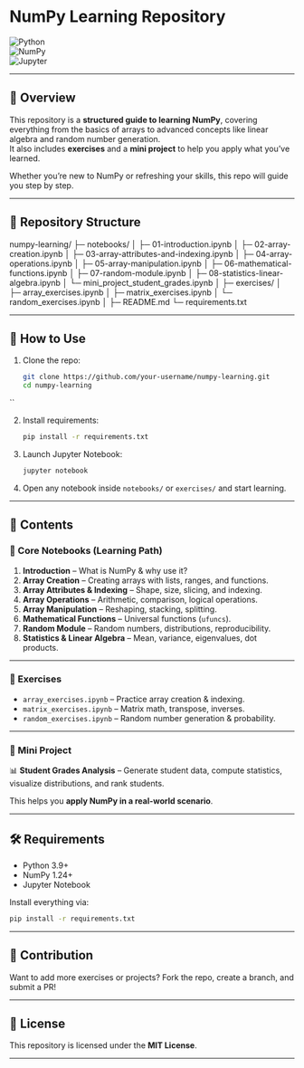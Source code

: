# NumPy Learning Repository  

![Python](https://img.shields.io/badge/Python-3.9%2B-blue?logo=python)  
![NumPy](https://img.shields.io/badge/NumPy-1.24%2B-orange?logo=numpy)  
![Jupyter](https://img.shields.io/badge/Notebook-Jupyter-F37626?logo=jupyter)  

---

## 📘 Overview  

This repository is a **structured guide to learning NumPy**, covering everything from the basics of arrays to advanced concepts like linear algebra and random number generation.  
It also includes **exercises** and a **mini project** to help you apply what you’ve learned.  

Whether you’re new to NumPy or refreshing your skills, this repo will guide you step by step.  

---

## 📂 Repository Structure  


numpy-learning/
├─ notebooks/
│   ├─ 01-introduction.ipynb
│   ├─ 02-array-creation.ipynb
│   ├─ 03-array-attributes-and-indexing.ipynb
│   ├─ 04-array-operations.ipynb
│   ├─ 05-array-manipulation.ipynb
│   ├─ 06-mathematical-functions.ipynb
│   ├─ 07-random-module.ipynb
│   ├─ 08-statistics-linear-algebra.ipynb
│   └─ mini\_project\_student\_grades.ipynb
│
├─ exercises/
│   ├─ array\_exercises.ipynb
│   ├─ matrix\_exercises.ipynb
│   └─ random\_exercises.ipynb
│
├─ README.md
└─ requirements.txt


---

## 🚀 How to Use  

1. Clone the repo:  
   ```bash
   git clone https://github.com/your-username/numpy-learning.git
   cd numpy-learning
``

2. Install requirements:

   ```bash
   pip install -r requirements.txt
   ```

3. Launch Jupyter Notebook:

   ```bash
   jupyter notebook
   ```

4. Open any notebook inside `notebooks/` or `exercises/` and start learning.

---

## 📑 Contents

### 🔹 Core Notebooks (Learning Path)

1. **Introduction** – What is NumPy & why use it?
2. **Array Creation** – Creating arrays with lists, ranges, and functions.
3. **Array Attributes & Indexing** – Shape, size, slicing, and indexing.
4. **Array Operations** – Arithmetic, comparison, logical operations.
5. **Array Manipulation** – Reshaping, stacking, splitting.
6. **Mathematical Functions** – Universal functions (`ufuncs`).
7. **Random Module** – Random numbers, distributions, reproducibility.
8. **Statistics & Linear Algebra** – Mean, variance, eigenvalues, dot products.

---

### 🔹 Exercises

* `array_exercises.ipynb` – Practice array creation & indexing.
* `matrix_exercises.ipynb` – Matrix math, transpose, inverses.
* `random_exercises.ipynb` – Random number generation & probability.

---

### 🔹 Mini Project

📊 **Student Grades Analysis** – Generate student data, compute statistics, visualize distributions, and rank students.

This helps you **apply NumPy in a real-world scenario**.

---

## 🛠 Requirements

* Python 3.9+
* NumPy 1.24+
* Jupyter Notebook

Install everything via:

```bash
pip install -r requirements.txt
```

---

## 🌟 Contribution

Want to add more exercises or projects? Fork the repo, create a branch, and submit a PR!

---

## 📜 License

This repository is licensed under the **MIT License**.

---

